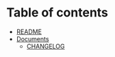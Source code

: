 # Table of contents

* [README](README.md)
* [Documents](documents/README.md)
  * [CHANGELOG](documents/changelog.md)

